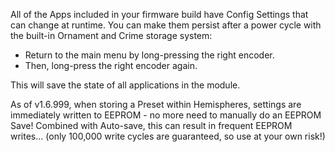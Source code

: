 All of the Apps included in your firmware build have Config Settings that can change at runtime. You can make them persist after a power cycle with the built-in Ornament and Crime storage system:
* Return to the main menu by long-pressing the right encoder.
* Then, long-press the right encoder again.

This will save the state of all applications in the module.

As of v1.6.999, when storing a Preset within Hemispheres, settings are immediately written to EEPROM - no more need to manually do an EEPROM Save! Combined with Auto-save, this can result in frequent EEPROM writes... (only 100,000 write cycles are guaranteed, so use at your own risk!)